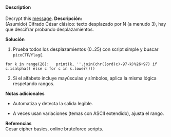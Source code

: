 #### Description

Decrypt this [message](https://jupiter.challenges.picoctf.org/static/49f31c8f17817dc2d367428c9e5ab0bc/ciphertext).
**Descripción:**  
(Asumido) Cifrado César clásico: texto desplazado por N (a menudo 3), hay que descifrar probando desplazamientos.

**Solución**

1. Prueba todos los desplazamientos (0..25) con script simple y buscar `picoCTF`/`flag{`.
    

`for k in range(26):   print(k, ''.join(chr((ord(c)-97-k)%26+97) if c.isalpha() else c for c in s.lower()))`

2. Si el alfabeto incluye mayúsculas y símbolos, aplica la misma lógica respetando rangos.
    

**Notas adicionales**

- Automatiza y detecta la salida legible.
    
- A veces usan variaciones (temas con ASCII extendido), ajusta el rango.
    

**Referencias**  
Cesar cipher basics, online bruteforce scripts.